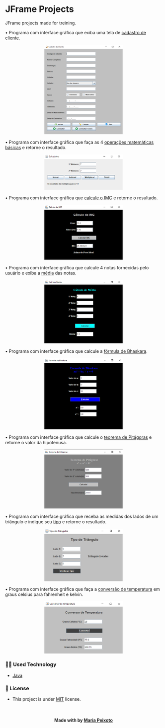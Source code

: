 # JFrame Projects
JFrame projects made for treining. 

• Programa com interface gráfica que exiba uma tela de [cadastro de cliente](https://github.com/mariacpeixoto/JFrame-projects/blob/master/src/Projects/CadastroDeCliente.java).

<p align="center"><img src="./src/assets/img/cadastrodecliente.png" height="50%" width="50%" title="Cadastro de cliente"></p>


• Programa com interface gráfica que faça as 4 [operações matemáticas básicas](https://github.com/mariacpeixoto/JFrame-projects/blob/master/src/Projects/CalculadoraJ.java) e retorne o resultado.

<p align="center"><img src="./src/assets/img/calculadora.png" height="50%" width="50%" title="Calculadora"></p>


• Programa com interface gráfica que [calcule o IMC](https://github.com/mariacpeixoto/JFrame-projects/blob/master/src/Projects/CalcularIMC.java) e retorne o resultado.

<p align="center"><img src="./src/assets/img/calcularIMC.png" height="50%" width="50%" title="Calculo de IMC"></p>


• Programa com interface gráfica que calcule 4 notas fornecidas pelo usuário e exiba a [média](https://github.com/mariacpeixoto/JFrame-projects/blob/master/src/Projects/CalcularMediaJ.java) das notas.

<p align="center"><img src="./src/assets/img/calcularMedia.png" height="50%" width="50%"></p>

• Programa com interface gráfica que calcule a [fórmula de Bhaskara](https://github.com/mariacpeixoto/JFrame-projects/blob/master/src/Projects/Bhaskara.java).

<p align="center"><img src="./src/assets/img/bhaskara.png" height="50%" width="50%"></p>

• Programa com interface gráfica que calcule o [teorema de Pitágoras](https://github.com/mariacpeixoto/JFrame-projects/blob/master/src/Projects/TeoremaPitagoras.java) e retorne o valor da hipotenusa.

<p align="center"><img src="./src/assets/img/TeoremaPitagoras.png" height="50%" width="50%"></p>

• Programa com interface gráfica que receba as medidas dos lados de um triângulo e indique seu [tipo](https://github.com/mariacpeixoto/JFrame-projects/blob/master/src/Projects/TipoTriangulo.java) e retorne o resultado.

<p align="center"><img src="./src/assets/img/tipoTriangulo.png" height="50%" width="50%"></p>

• Programa com interface gráfica que faça a [conversão de temperatura](https://github.com/mariacpeixoto/JFrame-projects/blob/master/src/Projects/ConversorTemp.java) em graus celsius para fahrenheit e kelvin.

<p align="center"><img src="./src/assets/img/conversorTemp.png" height="50%" width="50%"></p>


<h3>👨‍💻 Used Technology</h3>

- [Java](https://www.zup.com.br/blog/java#:~:text=O%20Java%20%C3%A9%20uma%20linguagem,como%20o%20pai%20do%20Java.)

<!--License session-->
<h3>📝 License</h3>

- This project is under [MIT](./LICENSE.txt) license.


<!--Bottom session-->
<br><h4 align=center>Made with by <a target="_blank" href="https://github.com/mariacpeixoto" >Maria Peixoto</a></h4>

